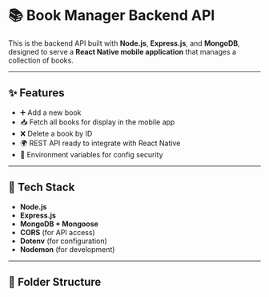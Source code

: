 # 📚 Book Manager Backend API

This is the backend API built with **Node.js**, **Express.js**, and **MongoDB**, designed to serve a **React Native mobile application** that manages a collection of books.

---

## ✨ Features

- ➕ Add a new book
- 📥 Fetch all books for display in the mobile app
- ❌ Delete a book by ID
- 🌍 REST API ready to integrate with React Native
- 🔐 Environment variables for config security

---

## 🧱 Tech Stack

- **Node.js**
- **Express.js**
- **MongoDB + Mongoose**
- **CORS** (for API access)
- **Dotenv** (for configuration)
- **Nodemon** (for development)

---

## 📂 Folder Structure

